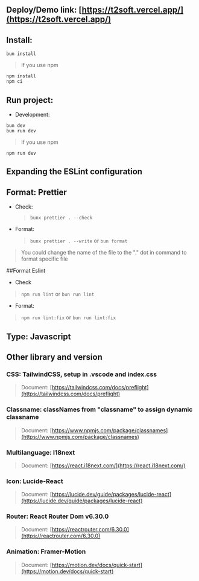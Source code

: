 ## Deploy/Demo link: [https://t2soft.vercel.app/](https://t2soft.vercel.app/)

## Install:

>

```
bun install
```

> If you use npm

```
npm install
npm ci
```

## Run project:

- Development:
    >

```
bun dev
bun run dev
```

> If you use npm

```
npm run dev
```

## Expanding the ESLint configuration

## Format: Prettier

- Check:
    > `bunx prettier . --check`

- Format:
    > `bunx prettier . --write`
    > or `bun format`

> You could change the name of the file to the "." dot in command to format specific file

##Format Eslint
* Check
> `npm run lint` or `bun run lint`

* Format:
> `npm run lint:fix`
> or `bun run lint:fix`
## Type: Javascript

## Other library and version

### CSS: TailwindCSS, setup in .vscode and index.css

> Document: [https://tailwindcss.com/docs/preflight](https://tailwindcss.com/docs/preflight)

### Classname: classNames from "classname" to assign dynamic classname

> Document: [https://www.npmjs.com/package/classnames](https://www.npmjs.com/package/classnames)

### Multilanguage: I18next

> Document: [https://react.i18next.com/](https://react.i18next.com/)

### Icon: Lucide-React

> Document: [https://lucide.dev/guide/packages/lucide-react](https://lucide.dev/guide/packages/lucide-react)

### Router: React Router Dom v6.30.0

> Document: [https://reactrouter.com/6.30.0](https://reactrouter.com/6.30.0)

### Animation: Framer-Motion

> Document: [https://motion.dev/docs/quick-start](https://motion.dev/docs/quick-start)
